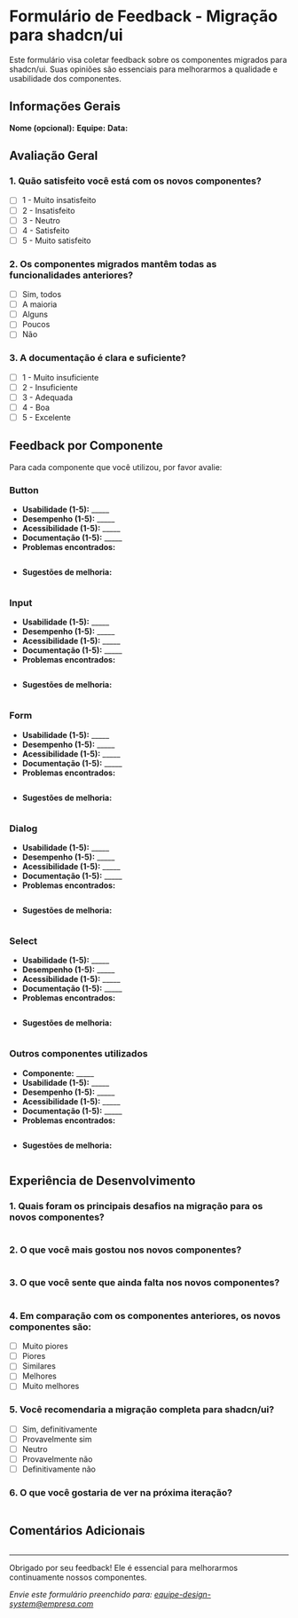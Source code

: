# Formulário de Feedback - Migração para shadcn/ui

Este formulário visa coletar feedback sobre os componentes migrados para shadcn/ui. Suas opiniões são essenciais para melhorarmos a qualidade e usabilidade dos componentes.

## Informações Gerais

**Nome (opcional):**
**Equipe:**
**Data:**

## Avaliação Geral

### 1. Quão satisfeito você está com os novos componentes?
- [ ] 1 - Muito insatisfeito
- [ ] 2 - Insatisfeito
- [ ] 3 - Neutro
- [ ] 4 - Satisfeito
- [ ] 5 - Muito satisfeito

### 2. Os componentes migrados mantêm todas as funcionalidades anteriores?
- [ ] Sim, todos
- [ ] A maioria
- [ ] Alguns
- [ ] Poucos
- [ ] Não

### 3. A documentação é clara e suficiente?
- [ ] 1 - Muito insuficiente
- [ ] 2 - Insuficiente
- [ ] 3 - Adequada
- [ ] 4 - Boa
- [ ] 5 - Excelente

## Feedback por Componente

Para cada componente que você utilizou, por favor avalie:

### Button
- **Usabilidade (1-5):** _____
- **Desempenho (1-5):** _____
- **Acessibilidade (1-5):** _____
- **Documentação (1-5):** _____
- **Problemas encontrados:**
  ```
  
  ```
- **Sugestões de melhoria:**
  ```
  
  ```

### Input
- **Usabilidade (1-5):** _____
- **Desempenho (1-5):** _____
- **Acessibilidade (1-5):** _____
- **Documentação (1-5):** _____
- **Problemas encontrados:**
  ```
  
  ```
- **Sugestões de melhoria:**
  ```
  
  ```

### Form
- **Usabilidade (1-5):** _____
- **Desempenho (1-5):** _____
- **Acessibilidade (1-5):** _____
- **Documentação (1-5):** _____
- **Problemas encontrados:**
  ```
  
  ```
- **Sugestões de melhoria:**
  ```
  
  ```

### Dialog
- **Usabilidade (1-5):** _____
- **Desempenho (1-5):** _____
- **Acessibilidade (1-5):** _____
- **Documentação (1-5):** _____
- **Problemas encontrados:**
  ```
  
  ```
- **Sugestões de melhoria:**
  ```
  
  ```

### Select
- **Usabilidade (1-5):** _____
- **Desempenho (1-5):** _____
- **Acessibilidade (1-5):** _____
- **Documentação (1-5):** _____
- **Problemas encontrados:**
  ```
  
  ```
- **Sugestões de melhoria:**
  ```
  
  ```

### Outros componentes utilizados
- **Componente:** _____
- **Usabilidade (1-5):** _____
- **Desempenho (1-5):** _____
- **Acessibilidade (1-5):** _____
- **Documentação (1-5):** _____
- **Problemas encontrados:**
  ```
  
  ```
- **Sugestões de melhoria:**
  ```
  
  ```

## Experiência de Desenvolvimento

### 1. Quais foram os principais desafios na migração para os novos componentes?
```

```

### 2. O que você mais gostou nos novos componentes?
```

```

### 3. O que você sente que ainda falta nos novos componentes?
```

```

### 4. Em comparação com os componentes anteriores, os novos componentes são:
- [ ] Muito piores
- [ ] Piores
- [ ] Similares
- [ ] Melhores
- [ ] Muito melhores

### 5. Você recomendaria a migração completa para shadcn/ui?
- [ ] Sim, definitivamente
- [ ] Provavelmente sim
- [ ] Neutro
- [ ] Provavelmente não
- [ ] Definitivamente não

### 6. O que você gostaria de ver na próxima iteração?
```

```

## Comentários Adicionais
```

```

---

Obrigado por seu feedback! Ele é essencial para melhorarmos continuamente nossos componentes.

*Envie este formulário preenchido para: [equipe-design-system@empresa.com](mailto:equipe-design-system@empresa.com)* 